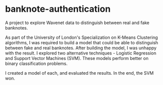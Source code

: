# banknote-authentication
A project to explore Wavenet data to distinguish between real and fake banknotes.

As part of the University of London's Specialization on K-Means Clustering algorithms, I was required to build a model that could be able to distinguish between fake and real banknotes. After building the model, I was unhappy with the result. I explored two alternative techniques - Logistic Regression and Support Vector Machines (SVM). These models perform better on binary classification problems.

I created a model of each, and evaluated the results. In the end, the SVM won.
